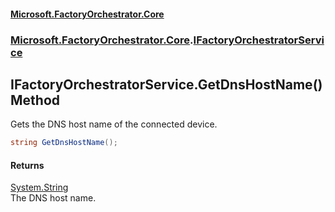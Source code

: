 #### [Microsoft.FactoryOrchestrator.Core](./Microsoft-FactoryOrchestrator-Core.md 'Microsoft.FactoryOrchestrator.Core')
### [Microsoft.FactoryOrchestrator.Core](./Microsoft-FactoryOrchestrator-Core.md 'Microsoft.FactoryOrchestrator.Core').[IFactoryOrchestratorService](./Microsoft-FactoryOrchestrator-Core-IFactoryOrchestratorService.md 'Microsoft.FactoryOrchestrator.Core.IFactoryOrchestratorService')
## IFactoryOrchestratorService.GetDnsHostName() Method
Gets the DNS host name of the connected device.  
```csharp
string GetDnsHostName();
```
#### Returns
[System.String](https://docs.microsoft.com/en-us/dotnet/api/System.String 'System.String')  
The DNS host name.  

